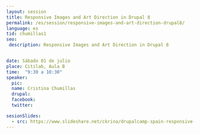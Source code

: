 ```yaml
---
layout: session
title: Responsive Images and Art Direction in Drupal 8
permalink: /es/session/responsive-images-and-art-direction-drupal8/
language: es
tid: chumillas1
seo:
 description: Responsive Images and Art Direction in Drupal 8


date: Sábado 01 de julio
place: Citilab, Aula B
time:  "9:30 a 10:30"
speaker:
  pic:
  name: Cristina Chumillas
  drupal:
  facebook:
  twitter:

sesionSlides:
  - src: https://www.slideshare.net/ckrina/drupalcamp-spain-responsive-images-under-control
---
```

